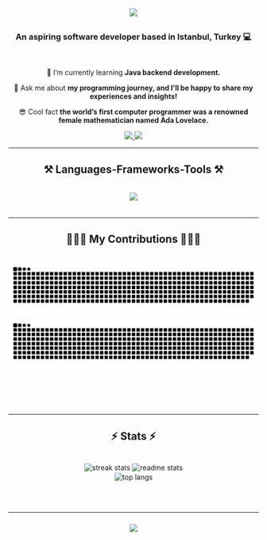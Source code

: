 <h1 align="center">
    <img src="https://readme-typing-svg.herokuapp.com/?font=Fira+Code&size=35&center=true&vCenter=true&color=7F00FF&width=500&height=70&duration=4000&lines=Hi+there!+👋;+I'm+Iremnaz!;" />
</h1>

<h3 align="center">An aspiring software developer based in Istanbul, Turkey 💻 </h3>

<br/>

<div align="center">
 
 🌱 I’m currently learning **Java backend development.**

 💬 Ask me about **my programming journey, and I'll be happy to share my experiences and insights!**

 😎 Cool fact **the world’s first computer programmer was a renowned female mathematician named Ada Lovelace.**
 
 </div>
 
<div align="center"> 
  <a href="mailto:iremnazyolcu@gmail.com">
    <img src="https://img.shields.io/badge/Gmail-333333?style=for-the-badge&logo=gmail&logoColor=red" />
  </a>
  <a href="https://linkedin.com/in/iremnazyolcu" target="_blank">
    <img src="https://img.shields.io/badge/LinkedIn-0077B5?style=for-the-badge&logo=linkedin&logoColor=white" target="_blank" />
  </a>
</div>

 <hr/>
 
<h2 align="center">⚒️ Languages-Frameworks-Tools ⚒️</h2>
<br/>
<div align="center">
    <img src="https://skillicons.dev/icons?i=python,java,spring,html,css,javascript,react,mysql,postgresql,git&theme=light" /><br> 
</div>

<br/>
<hr/>

<div align="center">
  <h2>👩🏻‍💻 My Contributions 👩🏻‍💻</h2>
  <br>
  <img alt="snake eating my contributions" src="https://raw.githubusercontent.com/iremnazyolcuu/iremnazyolcuu/output/github-contribution-grid-snake.svg" />

  <picture>
  <source media="(prefers-color-scheme: dark)" srcset="github-contribution-grid-snake.svg" />
  <source media="(prefers-color-scheme: light)" srcset="github-contribution-grid-snake.svg" />
  <img alt="github-snake" src="github-contribution-grid-snake.svg" />
  </picture>
  
  <br/><br/><br/>
</div>

<hr/>

<h2 align="center">⚡ Stats ⚡</h2>
<br>
<div align=center>
  <img width=390 src="https://streak-stats.demolab.com/?user=iremnazyolcuu&count_private=true&theme=buefy&border_radius=10" alt="streak stats"/>
  <img width=390 src="https://github-readme-stats.vercel.app/api?username=iremnazyolcuu&count_private=true&show_icons=true&theme=buefy&rank_icon=github&border_radius=10" alt="readme stats" />
  <br/>
  <img width=325 align="center" src="https://github-readme-stats.vercel.app/api/top-langs/?username=iremnazyolcuu&hide=HTML&langs_count=8&layout=compact&theme=buefy&border_radius=10&size_weight=0.5&count_weight=0.5&exclude_repo=github-readme-stats" alt="top langs" />
</div>

<br/><br/>
<hr/>

<h3 align="center">
    <img src="https://readme-typing-svg.herokuapp.com/?font=Fira+Code&size=25&center=true&vCenter=true&color=7F00FF&width=500&height=70&duration=4000&lines=Thanks+for+visiting!+✌️;+Shoot+me+a+message+on+Linkedin!;I'm+always+down+to+collab!">
</h3>

<br/>

